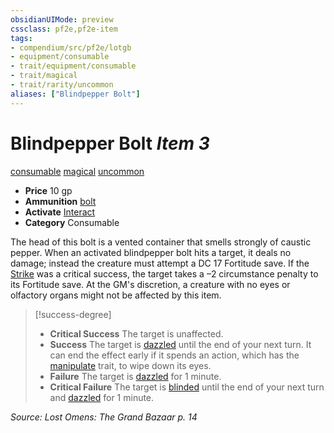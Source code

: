 ```yaml
---
obsidianUIMode: preview
cssclass: pf2e,pf2e-item
tags:
- compendium/src/pf2e/lotgb
- equipment/consumable
- trait/equipment/consumable
- trait/magical
- trait/rarity/uncommon
aliases: ["Blindpepper Bolt"]
---
```

# Blindpepper Bolt *Item 3*  
[consumable](consumable.md)  [magical](magical.md)  [uncommon](uncommon.md)  

- **Price** 10 gp
- **Ammunition** [bolt](bolt.md)
- **Activate** [Interact](interact.md)
- **Category** Consumable

The head of this bolt is a vented container that smells strongly of caustic pepper. When an activated blindpepper bolt hits a target, it deals no damage; instead the creature must attempt a DC 17 Fortitude save. If the [Strike](strike.md) was a critical success, the target takes a –2 circumstance penalty to its Fortitude save. At the GM's discretion, a creature with no eyes or olfactory organs might not be affected by this item.

> [!success-degree] 
> - **Critical Success** The target is unaffected.
> - **Success** The target is [dazzled](conditions.md#Dazzled) until the end of your next turn. It can end the effect early if it spends an action, which has the [manipulate](manipulate.md) trait, to wipe down its eyes.
> - **Failure** The target is [dazzled](conditions.md#Dazzled) for 1 minute.
> - **Critical Failure** The target is [blinded](conditions.md#Blinded) until the end of your next turn and [dazzled](conditions.md#Dazzled) for 1 minute.

*Source: Lost Omens: The Grand Bazaar p. 14*